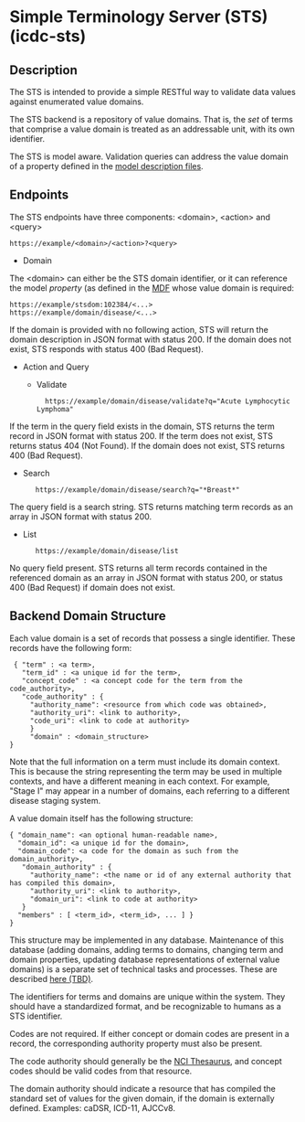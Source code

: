 # Simple Terminology Server (STS) (icdc-sts)

## Description

The STS is intended to provide a simple RESTful way to validate data
values against enumerated value domains.

The STS backend is a repository of value domains. That is, the _set_
of terms that comprise a value domain is treated as an addressable
unit, with its own identifier.

The STS is model aware. Validation queries can address the value
domain of a property defined in the [model description files]().

## Endpoints

The STS endpoints have three components: \<domain\>, \<action\> and \<query\>

    https://example/<domain>/<action>?<query>

* Domain

The \<domain\> can either be the STS domain identifier, or it can
reference the model _property_ (as defined in the [MDF](mdflink) whose
value domain is required:

    https://example/stsdom:102384/<...>
    https://example/domain/disease/<...>

If the domain is provided with no following action, STS will return
the domain description in JSON format with status 200. If the domain
does not exist, STS responds with status 400 (Bad Request).

* Action and Query

    * Validate

            https://example/domain/disease/validate?q="Acute Lymphocytic Lymphoma"

If the term in the query field exists in the domain, STS returns the
term record in JSON format with status 200.  If the term does not
exist, STS returns status 404 (Not Found). If the domain does not
exist, STS returns 400 (Bad Request).

   * Search

            https://example/domain/disease/search?q="*Breast*"

The query field is a search string. STS returns matching term records
as an array in JSON format with status 200.

   * List

            https://example/domain/disease/list

No query field present. STS returns all term records contained in the
referenced domain as an array in JSON format with status 200, or
status 400 (Bad Request) if domain does not exist.


## Backend Domain Structure

Each value domain is a set of records that possess a single identifier. These records have the following form:

     { "term" : <a term>,
       "term_id" : <a unique id for the term>,
       "concept_code" : <a concept code for the term from the code_authority>,
       "code_authority" : {
         "authority_name": <resource from which code was obtained>,
         "authority_uri": <link to authority>,
         "code_uri": <link to code at authority>
         }
         "domain" : <domain_structure>
    }

Note that the full information on a term must include its domain
context. This is because the string representing the term may be used
in multiple contexts, and have a different meaning in each
context. For example, "Stage I" may appear in a number of domains,
each referring to a different disease staging system.

A value domain itself has the following structure:

    { "domain_name": <an optional human-readable name>,
      "domain_id": <a unique id for the domain>,
      "domain_code": <a code for the domain as such from the domain_authority>,
       "domain_authority" : {
         "authority_name": <the name or id of any external authority that has compiled this domain>,
         "authority_uri": <link to authority>,
         "domain_uri": <link to code at authority>
       }
      "members" : [ <term_id>, <term_id>, ... ] }
    }

This structure may be implemented in any database. Maintenance of this database (adding domains, adding terms to domains, changing term and domain properties, updating database representations of external value domains) is a separate set of technical tasks and processes. These are described [here (TBD)](TBD).

The identifiers for terms and domains are unique within the system. They should have a standardized format, and be recognizable to humans as a STS identifier.

Codes are not required. If either concept or domain codes are present in a record, the corresponding authority property must also be present.

The code authority should generally be the [NCI Thesaurus](https://ncit.nci.nih.gov), and concept codes should be valid codes from that resource.

The domain authority should indicate a resource that has compiled the standard set of values for the given domain, if the domain is externally defined. Examples: caDSR, ICD-11, AJCCv8.

